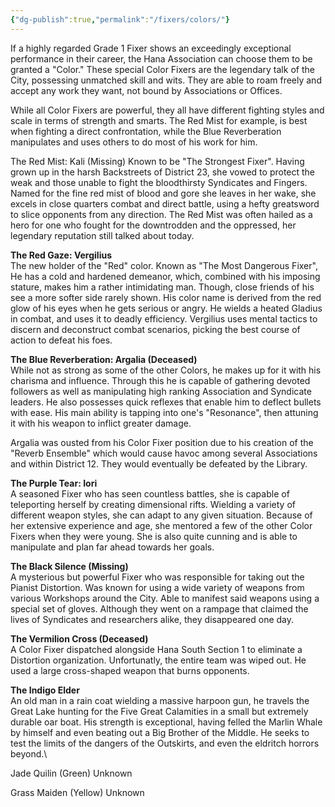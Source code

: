 ```yaml
---
{"dg-publish":true,"permalink":"/fixers/colors/"}
---
```


If a highly regarded Grade 1 Fixer shows an exceedingly exceptional performance in their career, the Hana Association can choose them to be granted a "Color." These special Color Fixers are the legendary talk of the City, possessing unmatched skill and wits. They are able to roam freely and accept any work they want, not bound by Associations or Offices.

While all Color Fixers are powerful, they all have different fighting styles and scale in terms of strength and smarts. The Red Mist for example, is best when fighting a direct confrontation, while the Blue Reverberation manipulates and uses others to do most of his work for him.

The Red Mist: Kali (Missing)
Known to be "The Strongest Fixer". Having grown up in the harsh Backstreets of District 23, she vowed to protect the weak and those unable to fight the bloodthirsty Syndicates and Fingers. Named for the fine red mist of blood and gore she leaves in her wake, she excels in close quarters combat and direct battle, using a hefty greatsword to slice opponents from any direction.
The Red Mist was often hailed as a hero for one who fought for the downtrodden and the oppressed, her legendary reputation still talked about today.

**The Red Gaze: Vergilius**  
The new holder of the "Red" color. Known as "The Most Dangerous Fixer", He has a cold and hardened demeanor, which, combined with his imposing stature, makes him a rather intimidating man. Though, close friends of his see a more softer side rarely shown. His color name is derived from the red glow of his eyes when he gets serious or angry. He wields a heated Gladius in combat, and uses it to deadly efficiency. Vergilius uses mental tactics to discern and deconstruct combat scenarios, picking the best course of action to defeat his foes.

**The Blue Reverberation: Argalia (Deceased)**  
While not as strong as some of the other Colors, he makes up for it with his charisma and influence. Through this he is capable of gathering devoted followers as well as manipulating high ranking Association and Syndicate leaders. He also possesses quick reflexes that enable him to deflect bullets with ease. His main ability is tapping into one's "Resonance", then attuning it with his weapon to inflict greater damage.  
  
Argalia was ousted from his Color Fixer position due to his creation of the "Reverb Ensemble" which would cause havoc among several Associations and within District 12. They would eventually be defeated by the Library.

**The Purple Tear: Iori**  
A seasoned Fixer who has seen countless battles, she is capable of teleporting herself by creating dimensional rifts. Wielding a variety of different weapon styles, she can adapt to any given situation. Because of her extensive experience and age, she mentored a few of the other Color Fixers when they were young. She is also quite cunning and is able to manipulate and plan far ahead towards her goals.

**The Black Silence (Missing)**  
A mysterious but powerful Fixer who was responsible for taking out the Pianist Distortion. Was known for using a wide variety of weapons from various Workshops around the City. Able to manifest said weapons using a special set of gloves. Although they went on a rampage that claimed the lives of Syndicates and researchers alike, they disappeared one day.  
  
**The Vermilion Cross (Deceased)**  
A Color Fixer dispatched alongside Hana South Section 1 to eliminate a Distortion organization. Unfortunatly, the entire team was wiped out. He used a large cross-shaped weapon that burns opponents.  
  
**The Indigo Elder**  
An old man in a rain coat wielding a massive harpoon gun, he travels the Great Lake hunting for the Five Great Calamities in a small but extremely durable oar boat. His strength is exceptional, having felled the Marlin Whale by himself and even beating out a Big Brother of the Middle. He seeks to test the limits of the dangers of the Outskirts, and even the eldritch horrors beyond.\

Jade Quilin (Green)
Unknown

Grass Maiden (Yellow)
Unknown
